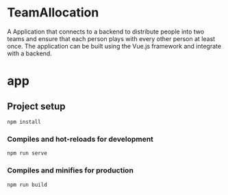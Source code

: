 # TeamAllocation

A Application that connects to a backend to distribute people into two teams and ensure that each person plays with every other person at least once. The application can be built using the Vue.js framework and integrate with a backend.

# app

## Project setup
```
npm install
```

### Compiles and hot-reloads for development
```
npm run serve
```

### Compiles and minifies for production
```
npm run build
```